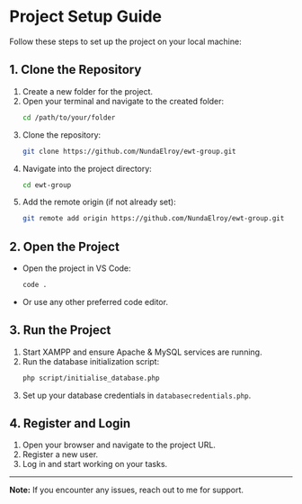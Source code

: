 # Project Setup Guide

Follow these steps to set up the project on your local machine:

## 1. Clone the Repository

1. Create a new folder for the project.
2. Open your terminal and navigate to the created folder:
   ```sh
   cd /path/to/your/folder
   ```
3. Clone the repository:
   ```sh
   git clone https://github.com/NundaElroy/ewt-group.git
   ```
4. Navigate into the project directory:
   ```sh
   cd ewt-group
   ```
5. Add the remote origin (if not already set):
   ```sh
   git remote add origin https://github.com/NundaElroy/ewt-group.git
   ```

## 2. Open the Project

- Open the project in VS Code:
  ```sh
  code .
  ```
- Or use any other preferred code editor.

## 3. Run the Project

1. Start XAMPP and ensure Apache & MySQL services are running.
2. Run the database initialization script:
   ```sh
   php script/initialise_database.php
   ```
3. Set up your database credentials in `databasecredentials.php`.

## 4. Register and Login

1. Open your browser and navigate to the project URL.
2. Register a new user.
3. Log in and start working on your tasks.

---
**Note:** If you encounter any issues, reach out to me for support.

